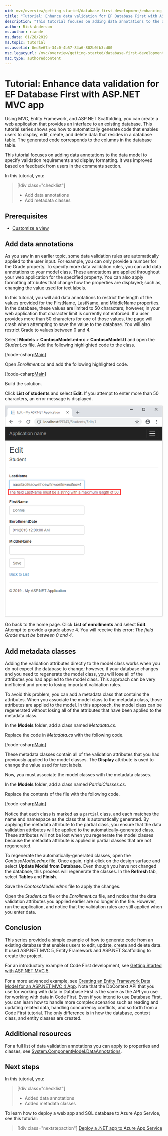 ```yaml
---
uid: mvc/overview/getting-started/database-first-development/enhancing-data-validation
title: "Tutorial: Enhance data validation for EF Database First with ASP.NET MVC app"
description: "This tutorial focuses on adding data annotations to the data model to specify validation requirements and display formatting."
author: Rick-Anderson
ms.author: riande
ms.date: 01/28/2019
ms.topic: tutorial
ms.assetid: 0ed5e67a-34c0-4b57-84a6-802b0fb3cd00
msc.legacyurl: /mvc/overview/getting-started/database-first-development/enhancing-data-validation
msc.type: authoredcontent
---
```


# Tutorial: Enhance data validation for EF Database First with ASP.NET MVC app

Using MVC, Entity Framework, and ASP.NET Scaffolding, you can create a web application that provides an interface to an existing database. This tutorial series shows you how to automatically generate code that enables users to display, edit, create, and delete data that resides in a database table. The generated code corresponds to the columns in the database table.

This tutorial focuses on adding data annotations to the data model to specify validation requirements and display formatting. It was improved based on feedback from users in the comments section.

In this tutorial, you:

> [!div class="checklist"]
> * Add data annotations
> * Add metadata classes

## Prerequisites

* [Customize a view](customizing-a-view.md)

## Add data annotations

As you saw in an earlier topic, some data validation rules are automatically applied to the user input. For example, you can only provide a number for the Grade property. To specify more data validation rules, you can add data annotations to your model class. These annotations are applied throughout your web application for the specified property. You can also apply formatting attributes that change how the properties are displayed; such as, changing the value used for text labels.

In this tutorial, you will add data annotations to restrict the length of the values provided for the FirstName, LastName, and MiddleName properties. In the database, these values are limited to 50 characters; however, in your web application that character limit is currently not enforced. If a user provides more than 50 characters for one of those values, the page will crash when attempting to save the value to the database. You will also restrict Grade to values between 0 and 4.

Select **Models** > **ContosoModel.edmx** > **ContosoModel.tt** and open the *Student.cs* file. Add the following highlighted code to the class.

[!code-csharp[Main](enhancing-data-validation/samples/sample1.cs?highlight=5,15,17,20)]

Open *Enrollment.cs* and add the following highlighted code.

[!code-csharp[Main](enhancing-data-validation/samples/sample2.cs?highlight=5,10)]

Build the solution.

Click **List of students** and select **Edit**. If you attempt to enter more than 50 characters, an error message is displayed.

![show error message](enhancing-data-validation/_static/image1.png)

Go back to the home page. Click **List of enrollments** and select **Edit**. Attempt to provide a grade above 4. You will receive this error: *The field Grade must be between 0 and 4.*

## Add metadata classes

Adding the validation attributes directly to the model class works when you do not expect the database to change; however, if your database changes and you need to regenerate the model class, you will lose all of the attributes you had applied to the model class. This approach can be very inefficient and prone to losing important validation rules.

To avoid this problem, you can add a metadata class that contains the attributes. When you associate the model class to the metadata class, those attributes are applied to the model. In this approach, the model class can be regenerated without losing all of the attributes that have been applied to the metadata class.

In the **Models** folder, add a class named *Metadata.cs*.

Replace the code in *Metadata.cs* with the following code.

[!code-csharp[Main](enhancing-data-validation/samples/sample3.cs)]

These metadata classes contain all of the validation attributes that you had previously applied to the model classes. The **Display** attribute is used to change the value used for text labels.

Now, you must associate the model classes with the metadata classes.

In the **Models** folder, add a class named *PartialClasses.cs*.

Replace the contents of the file with the following code.

[!code-csharp[Main](enhancing-data-validation/samples/sample4.cs)]

Notice that each class is marked as a `partial` class, and each matches the name and namespace as the class that is automatically generated. By applying the metadata attribute to the partial class, you ensure that the data validation attributes will be applied to the automatically-generated class. These attributes will not be lost when you regenerate the model classes because the metadata attribute is applied in partial classes that are not regenerated.

To regenerate the automatically-generated classes, open the *ContosoModel.edmx* file. Once again, right-click on the design surface and select **Update Model from Database**. Even though you have not changed the database, this process will regenerate the classes. In the **Refresh** tab, select **Tables** and **Finish**.

Save the *ContosoModel.edmx* file to apply the changes.

Open the *Student.cs* file or the *Enrollment.cs* file, and notice that the data validation attributes you applied earlier are no longer in the file. However, run the application, and notice that the validation rules are still applied when you enter data.

## Conclusion

This series provided a simple example of how to generate code from an existing database that enables users to edit, update, create and delete data. It used ASP.NET MVC 5, Entity Framework and ASP.NET Scaffolding to create the project. 

For an introductory example of Code First development, see [Getting Started with ASP.NET MVC 5](../introduction/getting-started.md). 

For a more advanced example, see [Creating an Entity Framework Data Model for an ASP.NET MVC 4 App](../getting-started-with-ef-using-mvc/creating-an-entity-framework-data-model-for-an-asp-net-mvc-application.md). Note that the DbContext API that you use for working with data in Database First is the same as the API you use for working with data in Code First. Even if you intend to use Database First, you can learn how to handle more complex scenarios such as reading and updating related data, handling concurrency conflicts, and so forth from a Code First tutorial. The only difference is in how the database, context class, and entity classes are created.

## Additional resources

For a full list of data validation annotations you can apply to properties and classes, see [System.ComponentModel.DataAnnotations](https://msdn.microsoft.com/library/system.componentmodel.dataannotations.aspx).

## Next steps

In this tutorial, you:

> [!div class="checklist"]
> * Added data annotations
> * Added metadata classes

To learn how to deploy a web app and SQL database to Azure App Service, see this tutorial:
> [!div class="nextstepaction"]
> [Deploy a .NET app to Azure App Service](/azure/app-service/app-service-web-tutorial-dotnet-sqldatabase/)
